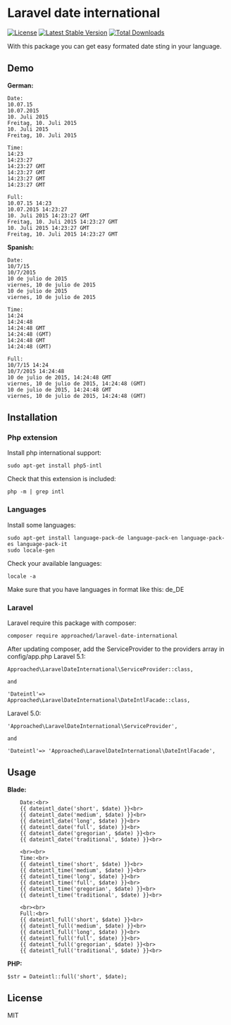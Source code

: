 # Laravel date international

[![License](https://poser.pugx.org/approached/laravel-date-international/license)](https://packagist.org/packages/approached/laravel-date-international)
[![Latest Stable Version](https://poser.pugx.org/approached/laravel-date-international/v/stable)](https://packagist.org/packages/approached/laravel-date-international)
[![Total Downloads](https://poser.pugx.org/approached/laravel-date-international/downloads)](https://packagist.org/packages/approached/laravel-date-international)

With this package you can get easy formated date sting in your language.

## Demo

**German:**
```
Date:
10.07.15
10.07.2015
10. Juli 2015
Freitag, 10. Juli 2015
10. Juli 2015
Freitag, 10. Juli 2015

Time:
14:23
14:23:27
14:23:27 GMT
14:23:27 GMT
14:23:27 GMT
14:23:27 GMT

Full:
10.07.15 14:23
10.07.2015 14:23:27
10. Juli 2015 14:23:27 GMT
Freitag, 10. Juli 2015 14:23:27 GMT
10. Juli 2015 14:23:27 GMT
Freitag, 10. Juli 2015 14:23:27 GMT
```

**Spanish:**
```
Date:
10/7/15
10/7/2015
10 de julio de 2015
viernes, 10 de julio de 2015
10 de julio de 2015
viernes, 10 de julio de 2015

Time:
14:24
14:24:48
14:24:48 GMT
14:24:48 (GMT)
14:24:48 GMT
14:24:48 (GMT)

Full:
10/7/15 14:24
10/7/2015 14:24:48
10 de julio de 2015, 14:24:48 GMT
viernes, 10 de julio de 2015, 14:24:48 (GMT)
10 de julio de 2015, 14:24:48 GMT
viernes, 10 de julio de 2015, 14:24:48 (GMT)
```

## Installation

### Php extension

Install php international support:
```
sudo apt-get install php5-intl 
```
Check that this extension is included:
```
php -m | grep intl
```

### Languages
Install some languages:
```
sudo apt-get install language-pack-de language-pack-en language-pack-es language-pack-it
sudo locale-gen
```

Check your available languages:
```
locale -a
```
Make sure that you have languages in format like this: de_DE

### Laravel

Laravel require this package with composer:
```
composer require approached/laravel-date-international
```

After updating composer, add the ServiceProvider to the providers array in config/app.php
Laravel 5.1:
```
Approached\LaravelDateInternational\ServiceProvider::class,

and

'Dateintl'=> Approached\LaravelDateInternational\DateIntlFacade::class,
```
Laravel 5.0:
```
'Approached\LaravelDateInternational\ServiceProvider',

and

'Dateintl'=> 'Approached\LaravelDateInternational\DateIntlFacade',
```

## Usage

**Blade:**
```
    Date:<br>
    {{ dateintl_date('short', $date) }}<br>
    {{ dateintl_date('medium', $date) }}<br>
    {{ dateintl_date('long', $date) }}<br>
    {{ dateintl_date('full', $date) }}<br>
    {{ dateintl_date('gregorian', $date) }}<br>
    {{ dateintl_date('traditional', $date) }}<br>

    <br><br>
    Time:<br>
    {{ dateintl_time('short', $date) }}<br>
    {{ dateintl_time('medium', $date) }}<br>
    {{ dateintl_time('long', $date) }}<br>
    {{ dateintl_time('full', $date) }}<br>
    {{ dateintl_time('gregorian', $date) }}<br>
    {{ dateintl_time('traditional', $date) }}<br>

    <br><br>
    Full:<br>
    {{ dateintl_full('short', $date) }}<br>
    {{ dateintl_full('medium', $date) }}<br>
    {{ dateintl_full('long', $date) }}<br>
    {{ dateintl_full('full', $date) }}<br>
    {{ dateintl_full('gregorian', $date) }}<br>
    {{ dateintl_full('traditional', $date) }}<br>
```

**PHP:**
```
$str = Dateintl::full('short', $date);
```

## License
MIT
